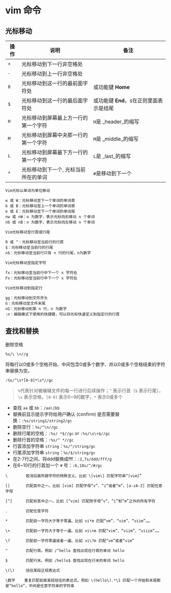 # vim 命令


## 光标移动

| 操作  | 说明                  | 备注                         |
| --- | ------------------- | -------------------------- |
| `+` | 光标移动到下一行非空格处        |                            |
| `-` | 光标移动到上一行非空格处        |                            |
| `0` | 光标移动到这一行的最前面字符处     | 或功能键 **Home**              |
| `$` | 光标移动到这一行的最后面字符处     | 或功能键 **End**，`$`在正则里面表示是结尾 |
| `H` | 光标移动到屏幕最上方一行的第一个字符  | `H`是 _header_的缩写           |
| `M` | 光标移动到屏幕中夬那一行的第一个字符  | `M`是 _middle_的缩写           |
| `L` | 光标移动到屏幕最下方一行的第一个字符  | `L`是 _last_的缩写             |
| `*` | 光标移动到下一个, 光标当前所在的单词 | `#`是移动到下一个                 |

```
Vim光标以单词为单位移动

w 或 W：光标移动至下一个单词的单词首
b 或 B：光标移动至上一个单词的单词首
e 或 E：光标移动至下一个单词的单词尾
nw 或 nW：n 为数字，表示光标向右移动 n 个单词
nb 或 nB：n 为数字，表示光标向左移动 n 个单词

Vim光标移动至行首或行尾

0 或 ^：光标移动至当前行的行首
$：光标移动至当前行的行尾
n$：光标移动至当前行只有 n 行的行尾，n为数字

Vim光标移动至指定字符

fx：光标移动至当前行中下一个 x 字符处
Fx：光标移动至当前行中下一个 x 字符处

Vim光标移动到指定行

gg：光标移动到文件开头
G：光标移动至文件末尾
nG：光标移动到第 n 行，n 为数字
:n：编辑模式下使用的快捷键，可以将光标快速定义到指定行的行首

```

## 查找和替换

删除空格
```
%s/\ \+//g
```

将每行以0或多个空格开始、中间包含0或多个数字、并以0或多个空格结束的字符串替换为空。
```
:%s/^\s*[0-9]*\s*//gc

```
> `%`代表针对被编辑文件的每一行进行后续操作；`^` 表示行首（`$` 表示行尾），`\s` 表示空格，`[0-9]` 表示0~9的数字，`*` 表示0或多个

* 查找 `aa` 或 `bb`：`/aa\|bb`
* 替换前显示提示字符给用户确认 (confirm) 是否需要替换：`:%s/string1/string2/gc`
* 删除空行：`%s/^\n//gc`
* 删除行尾的空格：`:%s/ *$//gc` or `:%s/\s\+$//gc`
* 删除行首的空格：`:%s/^ *//gc`
* 行首添加字符串 `string`：`%s/^/string/gc`
* 行尾添加字符串 `string`：`%s/$/string/gc`
* 在2-7行之间，将ddd替换成fff：`:2,7s/ddd/fff/g`
* 在6~10行的行首加一个 `#` 号：`:6,10s/^/#/gc`

```
\        取消后面所跟字符的特殊含义。比如 \[vim\] 匹配字符串“[vim]”

[]       匹配其中之一。比如 [vim] 匹配字母“v”、“i”或者“m”，[a-zA-Z] 匹配任意字母

[^]      匹配非其中之一。比如 [^vim] 匹配除字母“v”、“i”和“m”之外的所有字符

.        匹配任意字符

*        匹配前一字符大于等于零遍。比如 vi*m 匹配“vm”、“vim”、“viim”……

\+       匹配前一字符大于等于一遍。比如 vi\+m 匹配“vim”、“viim”、“viiim”……

\?       匹配前一字符零遍或者一遍。比如 vi\?m 匹配“vm”或者“vim”

^        匹配行首。例如 /^hello 查找出现在行首的单词 hello

$        匹配行末。例如 /hello$ 查找出现在行末的单词 hello

\(\)     括住某段正规表达式

\数字    重复匹配前面某段括住的表达式。例如 \(hello\).*\1 匹配一个开始和末尾都是“hello”，中间是任意字符串的字符串
```
